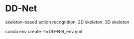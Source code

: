 # DD-Net
skeleton-based action recognition, 2D skeleton, 3D skeleton

conda env create -f=DD-Net_env.yml
